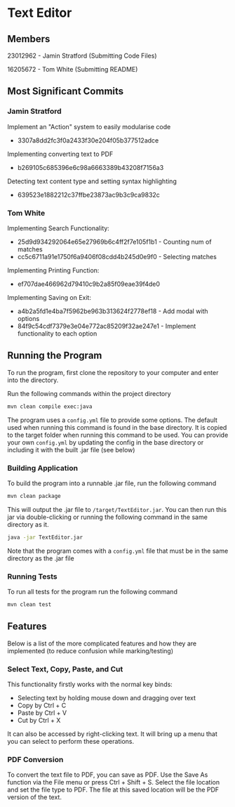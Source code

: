 # Text Editor

## Members
23012962 - Jamin Stratford (Submitting Code Files)

16205672 - Tom White (Submitting README)

## Most Significant Commits
### Jamin Stratford
Implement an "Action" system to easily modularise code
- 3307a8dd2fc3f0a2433f30e204f05b377512adce

Implementing converting text to PDF
- b269105c685396e6c98a6663389b43208f7156a3

Detecting text content type and setting syntax highlighting
- 639523e1882212c37ffbe23873ac9b3c9ca9832c
### Tom White
Implementing Search Functionality:
- 25d9d934292064e65e27969b6c4ff2f7e105f1b1 - Counting num of matches
- cc5c6711a91e1750f6a9406f08cdd4b245d0e9f0 - Selecting matches

Implementing Printing Function:
- ef707dae466962d79410c9b2a85f09eae39f4de0

Implementing Saving on Exit:
- a4b2a5fd1e4ba7f5962be963b313624f2778ef18 - Add modal with options
- 84f9c54cdf7379e3e04e772ac85209f32ae247e1 - Implement functionality to each option

## Running the Program
To run the program, first clone the repository to your computer and enter into the directory.

Run the following commands within the project directory
```bash
mvn clean compile exec:java
```

The program uses a `config.yml` file to provide some options. The default used when running this command is found in the base directory. It is copied to the target folder when running this command to be used. You can provide your own `config.yml` by updating the config in the base directory or including it with the built .jar file (see below)
### Building Application
To build the program into a runnable .jar file, run the following command
```bash
mvn clean package
```

This will output the .jar file to `/target/TextEditor.jar`. You can then run this jar via double-clicking or running the following command in the same directory as it.
```bash
java -jar TextEditor.jar
```

Note that the program comes with a `config.yml` file that must be in the same directory as the .jar file
### Running Tests
To run all tests for the program run the following command
```bash
mvn clean test
```

## Features
Below is a list of the more complicated features and how they are implemented (to reduce confusion while marking/testing)

### Select Text, Copy, Paste, and Cut
This functionality firstly works with the normal key binds:
- Selecting text by holding mouse down and dragging over text
- Copy by Ctrl + C
- Paste by Ctrl + V
- Cut by Ctrl + X

It can also be accessed by right-clicking text. It will bring up a menu that you can select to perform these operations.

### PDF Conversion
To convert the text file to PDF, you can save as PDF. Use the Save As function via the File menu or press Ctrl + Shift + S. Select the file location and set the file type to PDF. The file at this saved location will be the PDF version of the text.
